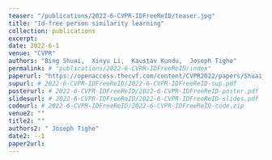 ```yaml
---
teaser: "/publications/2022-6-CVPR-IDFreeReID/teaser.jpg"
title: "Id-free person similarity learning"
collection: publications
excerpt: 
date: 2022-6-1
venue: "CVPR"
authors: "Bing Shuai,  Xinyu Li,  Kaustav Kundu,  Joseph Tighe"
permalink: # "publications/2022-6-CVPR-IDFreeReID/index"
paperurl: "https://openaccess.thecvf.com/content/CVPR2022/papers/Shuai_Id-Free_Person_Similarity_Learning_CVPR_2022_paper.pdf"
supurl: # 2022-6-CVPR-IDFreeReID/2022-6-CVPR-IDFreeReID-sup.pdf
posterurl: # 2022-6-CVPR-IDFreeReID/2022-6-CVPR-IDFreeReID-poster.pdf
slidesurl: # 2022-6-CVPR-IDFreeReID/2022-6-CVPR-IDFreeReID-slides.pdf
codeurl: # 2022-6-CVPR-IDFreeReID/2022-6-CVPR-IDFreeReID-code.zip
venue2: ""
title2: ""
authors2: " Joseph Tighe"
date2: --1
paper2url: 
---
```



